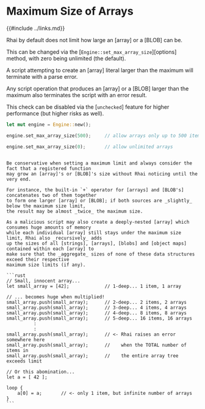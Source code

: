 Maximum Size of Arrays
=====================

{{#include ../links.md}}

Rhai by default does not limit how large an [array] or a [BLOB] can be.

This can be changed via the [`Engine::set_max_array_size`][options] method, with zero being unlimited (the default).

A script attempting to create an [array] literal larger than the maximum will terminate with a parse error.

Any script operation that produces an [array] or a [BLOB] larger than the maximum also terminates
the script with an error result.

This check can be disabled via the [`unchecked`] feature for higher performance (but higher risks as well).

```rust
let mut engine = Engine::new();

engine.set_max_array_size(500);     // allow arrays only up to 500 items

engine.set_max_array_size(0);       // allow unlimited arrays
```

~~~admonish danger "Maximum size"

Be conservative when setting a maximum limit and always consider the fact that a registered function
may grow an [array]'s or [BLOB]'s size without Rhai noticing until the very end.

For instance, the built-in `+` operator for [arrays] and [BLOB's] concatenates two of them together
to form one larger [array] or [BLOB]; if both sources are _slightly_ below the maximum size limit,
the result may be almost _twice_ the maximum size.

As a malicious script may also create a deeply-nested [array] which consumes huge amounts of memory
while each individual [array] still stays under the maximum size limit, Rhai also _recursively_ adds
up the sizes of all [strings], [arrays], [blobs] and [object maps] contained within each [array] to
make sure that the _aggregate_ sizes of none of these data structures exceed their respective
maximum size limits (if any).

```rust
// Small, innocent array...
let small_array = [42];             // 1-deep... 1 item, 1 array

// ... becomes huge when multiplied!
small_array.push(small_array);      // 2-deep... 2 items, 2 arrays
small_array.push(small_array);      // 3-deep... 4 items, 4 arrays
small_array.push(small_array);      // 4-deep... 8 items, 8 arrays
small_array.push(small_array);      // 5-deep... 16 items, 16 arrays
          :
          :
small_array.push(small_array);      // <- Rhai raises an error somewhere here
small_array.push(small_array);      //    when the TOTAL number of items in
small_array.push(small_array);      //    the entire array tree exceeds limit

// Or this abomination...
let a = [ 42 ];

loop {
    a[0] = a;       // <- only 1 item, but infinite number of arrays
}
```
~~~
